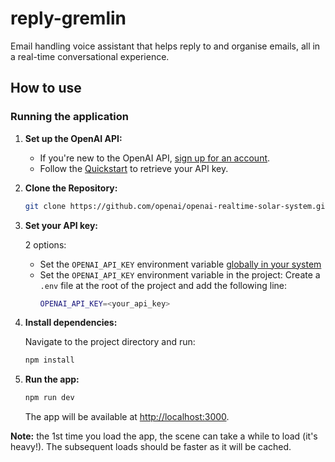 # reply-gremlin
Email handling voice assistant that helps reply to and organise emails, all in a real-time conversational experience.

## How to use

### Running the application

1. **Set up the OpenAI API:**

   - If you're new to the OpenAI API, [sign up for an account](https://platform.openai.com/signup).
   - Follow the [Quickstart](https://platform.openai.com/docs/quickstart) to retrieve your API key.

2. **Clone the Repository:**

   ```bash
   git clone https://github.com/openai/openai-realtime-solar-system.git
   ```

3. **Set your API key:**

   2 options:

   - Set the `OPENAI_API_KEY` environment variable [globally in your system](https://platform.openai.com/docs/quickstart#create-and-export-an-api-key)
   - Set the `OPENAI_API_KEY` environment variable in the project:
     Create a `.env` file at the root of the project and add the following line:
     ```bash
     OPENAI_API_KEY=<your_api_key>
     ```

4. **Install dependencies:**

   Navigate to the project directory and run:

   ```bash
   npm install
   ```

5. **Run the app:**

   ```bash
   npm run dev
   ```

   The app will be available at [http://localhost:3000](http://localhost:3000).

**Note:** the 1st time you load the app, the scene can take a while to load (it's heavy!). The subsequent loads should be faster as it will be cached.